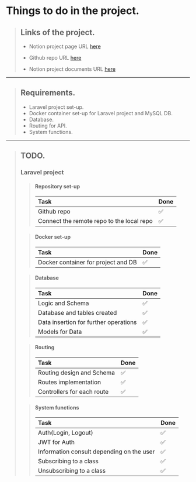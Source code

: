# **Things to do in the project**.


>## **Links of the project**.
>
>- Notion project page URL [here](https://www.notion.so/Back-end-8483ee48fca44f548174105bc531fcab)
>
>- Github repo URL [here](https://github.com/marwel0108/jet-system_back-end)
>- Notion project documents URL [here](https://www.notion.so/Pruebas-del-software-9a49b6b297634adb8d6ac518a79ce3dc)

---
>## **Requirements**.
>
>- Laravel project set-up.
>- Docker container set-up for Laravel project and MySQL DB.
>- Database.
>- Routing for API.
>- System functions.

---
>## **TODO**.
>
>### **Laravel project**
>
>>#### **Repository set-up**
>>
>> Task        |   Done
>> :---------- | :-------
>> Github repo | ✅
>> Connect the remote repo to the local repo | ✅
>
>>#### **Docker set-up**
>> Task        |   Done
>> :---------- | :-------
>> Docker container for project and DB | ✅
>
>>#### **Database**
>> Task        |   Done
>> :---------- | :-------
>> Logic and Schema | ✅
>> Database and tables created | ✅ 
>> Data insertion for further operations | ✅
>> Models for Data | ✅
>
>>#### **Routing**
>> Task        |   Done
>> :---------- | :-------
>> Routing design and Schema | ✅ 
>> Routes implementation | ✅
>> Controllers for each route | ✅
>
>>#### **System functions**
>> Task        |   Done
>> :---------- | :-------
>> Auth(Login, Logout) | ✅
>> JWT for Auth | ✅
>> Information consult depending on the user | ✅
>> Subscribing to a class | ✅
>> Unsubscribing to a class | ✅
>


